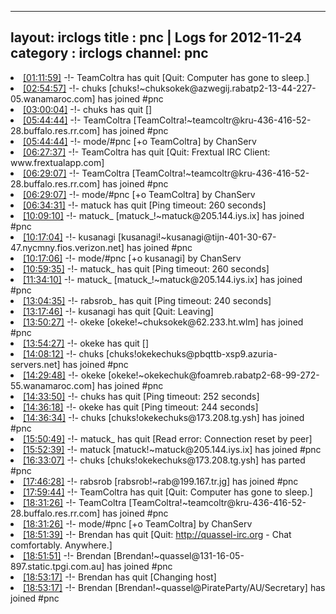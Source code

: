
---
layout: irclogs
title : pnc | Logs for 2012-11-24
category : irclogs
channel: pnc
---
<li class="logitem"><a href="#01:11:59" name="01:11:59" class="time">[01:11:59]</a> -!- <span class="quit">TeamColtra</span> has quit [Quit: Computer has gone to sleep.] </li>
<li class="logitem"><a href="#02:54:57" name="02:54:57" class="time">[02:54:57]</a> -!- <span class="join">chuks</span> [chuks!~chuksokek@azwegij.rabatp2-13-44-227-05.wanamaroc.com] has joined #pnc </li>
<li class="logitem"><a href="#03:00:04" name="03:00:04" class="time">[03:00:04]</a> -!- <span class="quit">chuks</span> has quit [] </li>
<li class="logitem"><a href="#05:44:44" name="05:44:44" class="time">[05:44:44]</a> -!- <span class="join">TeamColtra</span> [TeamColtra!~teamcoltr@kru-436-416-52-28.buffalo.res.rr.com] has joined #pnc </li>
<li class="logitem"><a href="#05:44:44" name="05:44:44" class="time">[05:44:44]</a> -!- mode/<span class="mode">#pnc</span> [+o TeamColtra] by ChanServ </li>
<li class="logitem"><a href="#06:27:37" name="06:27:37" class="time">[06:27:37]</a> -!- <span class="quit">TeamColtra</span> has quit [Quit: Frextual IRC Client: www.frextualapp.com] </li>
<li class="logitem"><a href="#06:29:07" name="06:29:07" class="time">[06:29:07]</a> -!- <span class="join">TeamColtra</span> [TeamColtra!~teamcoltr@kru-436-416-52-28.buffalo.res.rr.com] has joined #pnc </li>
<li class="logitem"><a href="#06:29:07" name="06:29:07" class="time">[06:29:07]</a> -!- mode/<span class="mode">#pnc</span> [+o TeamColtra] by ChanServ </li>
<li class="logitem"><a href="#06:34:31" name="06:34:31" class="time">[06:34:31]</a> -!- <span class="quit">matuck</span> has quit [Ping timeout: 260 seconds] </li>
<li class="logitem"><a href="#10:09:10" name="10:09:10" class="time">[10:09:10]</a> -!- <span class="join">matuck_</span> [matuck_!~matuck@205.144.iys.ix] has joined #pnc </li>
<li class="logitem"><a href="#10:17:04" name="10:17:04" class="time">[10:17:04]</a> -!- <span class="join">kusanagi</span> [kusanagi!~kusanagi@tijn-401-30-67-47.nycmny.fios.verizon.net] has joined #pnc </li>
<li class="logitem"><a href="#10:17:06" name="10:17:06" class="time">[10:17:06]</a> -!- mode/<span class="mode">#pnc</span> [+o kusanagi] by ChanServ </li>
<li class="logitem"><a href="#10:59:35" name="10:59:35" class="time">[10:59:35]</a> -!- <span class="quit">matuck_</span> has quit [Ping timeout: 260 seconds] </li>
<li class="logitem"><a href="#11:34:10" name="11:34:10" class="time">[11:34:10]</a> -!- <span class="join">matuck_</span> [matuck_!~matuck@205.144.iys.ix] has joined #pnc </li>
<li class="logitem"><a href="#13:04:35" name="13:04:35" class="time">[13:04:35]</a> -!- <span class="quit">rabsrob_</span> has quit [Ping timeout: 240 seconds] </li>
<li class="logitem"><a href="#13:17:46" name="13:17:46" class="time">[13:17:46]</a> -!- <span class="quit">kusanagi</span> has quit [Quit: Leaving] </li>
<li class="logitem"><a href="#13:50:27" name="13:50:27" class="time">[13:50:27]</a> -!- <span class="join">okeke</span> [okeke!~chuksokek@62.233.ht.wlm] has joined #pnc </li>
<li class="logitem"><a href="#13:54:27" name="13:54:27" class="time">[13:54:27]</a> -!- <span class="quit">okeke</span> has quit [] </li>
<li class="logitem"><a href="#14:08:12" name="14:08:12" class="time">[14:08:12]</a> -!- <span class="join">chuks</span> [chuks!okekechuks@pbqttb-xsp9.azuria-servers.net] has joined #pnc </li>
<li class="logitem"><a href="#14:29:48" name="14:29:48" class="time">[14:29:48]</a> -!- <span class="join">okeke</span> [okeke!~okekechuk@foamreb.rabatp2-68-99-272-55.wanamaroc.com] has joined #pnc </li>
<li class="logitem"><a href="#14:33:50" name="14:33:50" class="time">[14:33:50]</a> -!- <span class="quit">chuks</span> has quit [Ping timeout: 252 seconds] </li>
<li class="logitem"><a href="#14:36:18" name="14:36:18" class="time">[14:36:18]</a> -!- <span class="quit">okeke</span> has quit [Ping timeout: 244 seconds] </li>
<li class="logitem"><a href="#14:36:34" name="14:36:34" class="time">[14:36:34]</a> -!- <span class="join">chuks</span> [chuks!okekechuks@173.208.tg.ysh] has joined #pnc </li>
<li class="logitem"><a href="#15:50:49" name="15:50:49" class="time">[15:50:49]</a> -!- <span class="quit">matuck_</span> has quit [Read error: Connection reset by peer] </li>
<li class="logitem"><a href="#15:52:39" name="15:52:39" class="time">[15:52:39]</a> -!- <span class="join">matuck</span> [matuck!~matuck@205.144.iys.ix] has joined #pnc </li>
<li class="logitem"><a href="#16:33:07" name="16:33:07" class="time">[16:33:07]</a> -!- <span class="part">chuks</span> [chuks!okekechuks@173.208.tg.ysh] has parted #pnc </li>
<li class="logitem"><a href="#17:46:28" name="17:46:28" class="time">[17:46:28]</a> -!- <span class="join">rabsrob</span> [rabsrob!~rab@199.167.tr.jg] has joined #pnc </li>
<li class="logitem"><a href="#17:59:44" name="17:59:44" class="time">[17:59:44]</a> -!- <span class="quit">TeamColtra</span> has quit [Quit: Computer has gone to sleep.] </li>
<li class="logitem"><a href="#18:31:26" name="18:31:26" class="time">[18:31:26]</a> -!- <span class="join">TeamColtra</span> [TeamColtra!~teamcoltr@kru-436-416-52-28.buffalo.res.rr.com] has joined #pnc </li>
<li class="logitem"><a href="#18:31:26" name="18:31:26" class="time">[18:31:26]</a> -!- mode/<span class="mode">#pnc</span> [+o TeamColtra] by ChanServ </li>
<li class="logitem"><a href="#18:51:39" name="18:51:39" class="time">[18:51:39]</a> -!- <span class="quit">Brendan</span> has quit [Quit: <a href="http://quassel-irc.org" target="_blank">http://quassel-irc.org</a> - Chat comfortably. Anywhere.] </li>
<li class="logitem"><a href="#18:51:51" name="18:51:51" class="time">[18:51:51]</a> -!- <span class="join">Brendan</span> [Brendan!~quassel@131-16-05-897.static.tpgi.com.au] has joined #pnc </li>
<li class="logitem"><a href="#18:53:17" name="18:53:17" class="time">[18:53:17]</a> -!- <span class="quit">Brendan</span> has quit [Changing host] </li>
<li class="logitem"><a href="#18:53:17" name="18:53:17" class="time">[18:53:17]</a> -!- <span class="join">Brendan</span> [Brendan!~quassel@PirateParty/AU/Secretary] has joined #pnc </li>



